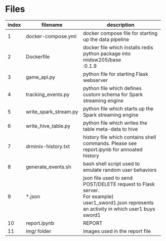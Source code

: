 # Files

| index | filename              | description                                                                                                                                      |
|-------|-----------------------|--------------------------------------------------------------------------------------------------------------------------------------------------|
| 1     | docker-compose.yml    | docker compose file for starting up the data pipeline                                                                                            |
| 2     | Dockerfile            | docker file which installs redis python package into midsw205/base<br>:0.1.9                                                                     |
| 3     | game_api.py           | python file for starting Flask webserver                                                                                                         |
| 4     | tracking_events.py    | python file which defines custom schema for Spark streaming engine                                                                               |
| 5     | write_spark_stream.py | python file which starts up the Spark streaming engine                                                                                           |
| 6     | write_hive_table.py   | python file which writes the table meta-data to hive                                                                                             |
| 7     | drminix-history.txt   | history file which contains shell commands. Please see report.ipynb for annoated history                                                         |
| 8     | generate_events.sh    | bash shell script used to emulate random user behaviors                                                                                          |
| 9     | *.json                | json file used to send POST/DELETE request to Flask server. <br>For example) user1_sword1.json represents an activity in which user1 buys sword1 |
| 10    | report.ipynb          | REPORT                                                                                                                                           |
| 11    | img/ folder            | images used in the report file                                                                                                                   |